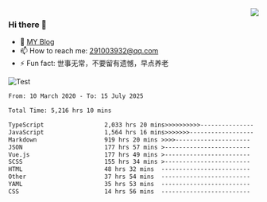 <img align='right' src='https://github-readme-stats.vercel.app/api?username=niaogege&show_icons=true&theme=radical'/>

### Hi there 👋

- 🌱 [MY Blog](https://bythewayer.com/)
- 📫 How to reach me: 291003932@qq.com
- ⚡ Fun fact:  世事无常，不要留有遗憾，早点养老

![Test](https://github-readme-stats.vercel.app/api/top-langs/?username=niaogege&layout=compact)

<!--START_SECTION:waka-->

```txt
From: 10 March 2020 - To: 15 July 2025

Total Time: 5,216 hrs 10 mins

TypeScript                 2,033 hrs 20 mins>>>>>>>>>>---------------   38.98 %
JavaScript                 1,564 hrs 16 mins>>>>>>>------------------   29.99 %
Markdown                   919 hrs 20 mins >>>>---------------------   17.62 %
JSON                       177 hrs 57 mins >------------------------   03.41 %
Vue.js                     177 hrs 49 mins >------------------------   03.41 %
SCSS                       155 hrs 34 mins >------------------------   02.98 %
HTML                       48 hrs 32 mins  -------------------------   00.93 %
Other                      37 hrs 54 mins  -------------------------   00.73 %
YAML                       35 hrs 53 mins  -------------------------   00.69 %
CSS                        14 hrs 56 mins  -------------------------   00.29 %
```

<!--END_SECTION:waka-->
